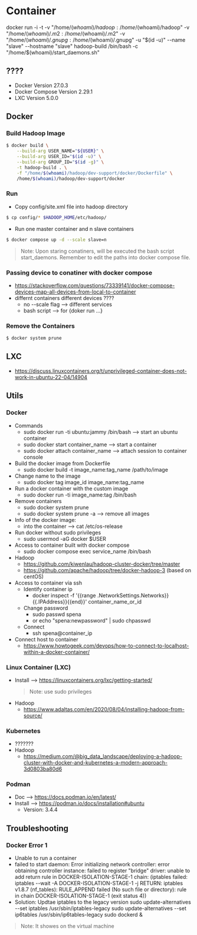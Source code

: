 # Container


docker run -i -t -v "/home/$(whoami)/hadoop:/home/$(whoami)/hadoop" -v "/home/$(whoami)/.m2:/home/$(whoami)/.m2" -v "/home/$(whoami)/.gnupg:/home/$(whoami)/.gnupg" -u "$(id -u)" --name "slave" --hostname "slave" hadoop-build /bin/bash -c "/home/$(whoami)/start_daemons.sh"



## ????
* Docker Version 27.0.3
* Docker Compose Version 2.29.1
* LXC Version 5.0.0

## Docker
### Build Hadoop Image
```bash
$ docker build \
    --build-arg USER_NAME="${USER}" \
    --build-arg USER_ID="$(id -u)" \
    --build-arg GROUP_ID="$(id -g)" \
    -t hadoop-build . \
    -f "/home/$(whoami)/hadoop/dev-support/docker/Dockerfile" \
    /home/$(whoami)/hadoop/dev-support/docker
```

### Run
* Copy config/site.xml file into hadoop directory
```bash
$ cp config/* $HADOOP_HOME/etc/hadoop/
```
* Run one master container and n slave containers
```bash
$ docker compose up -d --scale slave=n
```
> Note: Upon staring conatiners, will be executed the bash script start_daemons. Remember to edit the paths into docker compose file.

### Passing device to conatiner with docker compose
* https://stackoverflow.com/questions/73339141/docker-compose-devices-map-all-devices-from-local-to-container
* differnt containers different devices ????
    * no --scale flag --> different services
    * bash script --> for {doker run ...}

### Remove the Containers
```bash
$ docker system prune
```


## LXC
* https://discuss.linuxcontainers.org/t/unprivileged-container-does-not-work-in-ubuntu-22-04/14904


## Utils
### Docker 
* Commands 
    * sudo docker run -ti ubuntu:jammy /bin/bash --> start an ubuntu container
    * sudo docker start container_name --> start a container
    * sudo docker attach container_name --> attach session to container console
* Build the docker image from Dockerfile
    * sudo docker build -t image_name:tag_name /path/to/image
* Change name to the image
    * sudo docker tag image_id image_name:tag_name
* Run a docker container with the custom image
    * sudo docker run -ti image_name:tag /bin/bash
* Remove containers
    * sudo docker system prune
    * sudo docker system prune -a --> remove all images
* Info of the docker image:
    * into the container --> cat /etc/os-release
* Run docker without sudo privileges
    * sudo usermod -aG docker $USER
*  Access to container built with docker compose
    * sudo docker compose exec service_name /bin/bash
* Hadoop
    * https://github.com/kiwenlau/hadoop-cluster-docker/tree/master
    * https://github.com/apache/hadoop/tree/docker-hadoop-3 (based on centOS)
* Access to container via ssh
    * Identify container ip
        * docker inspect -f '{{range .NetworkSettings.Networks}}{{.IPAddress}}{{end}}' container_name_or_id
    * Change password 
        * sudo passwd spena
        * or echo "spena:newpassword" | sudo chpasswd
    * Connect
        * ssh spena@container_ip
* Connect host to container 
    * https://www.howtogeek.com/devops/how-to-connect-to-localhost-within-a-docker-container/

### Linux Container (LXC)
* Install --> https://linuxcontainers.org/lxc/getting-started/
    > Note: use sudo privileges
* Hadoop
    * https://www.adaltas.com/en/2020/08/04/installing-hadoop-from-source/

### Kubernetes
* ???????
* Hadoop
    * https://medium.com/@big_data_landscape/deploying-a-hadoop-cluster-with-docker-and-kubernetes-a-modern-approach-3d0803ba80d6

### Podman
* Doc --> https://docs.podman.io/en/latest/
* Install --> https://podman.io/docs/installation#ubuntu
    * Version: 3.4.4


## Troubleshooting
### Docker Error 1
* Unable to run a container
* failed to start daemon: Error initializing network controller: error obtaining controller instance: failed to register "bridge" driver: unable to add return rule in DOCKER-ISOLATION-STAGE-1 chain:  (iptables failed: iptables --wait -A DOCKER-ISOLATION-STAGE-1 -j RETURN: iptables v1.8.7 (nf_tables):  RULE_APPEND failed (No such file or directory): rule in chain DOCKER-ISOLATION-STAGE-1
(exit status 4))
* Solution: Updtae iptables to the legacy version 
sudo update-alternatives --set iptables /usr/sbin/iptables-legacy
sudo update-alternatives --set ip6tables /usr/sbin/ip6tables-legacy
sudo dockerd &
 
> Note: It showes on the virtual machine